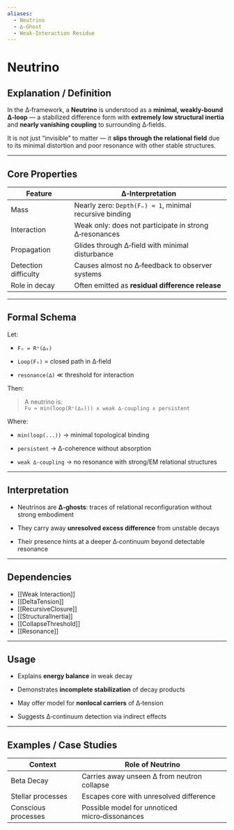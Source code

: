 ```yaml
---
aliases:
  - Neutrino
  - ∆‑Ghost
  - Weak-Interaction Residue
---
```


# Neutrino

## Explanation / Definition

In the ∆‑framework, a **Neutrino** is understood as a **minimal, weakly-bound ∆‑loop** — a stabilized difference form with **extremely low structural inertia** and **nearly vanishing coupling** to surrounding ∆‑fields.

It is not just “invisible” to matter — it **slips through the relational field** due to its minimal distortion and poor resonance with other stable structures.

---

## Core Properties

|Feature|∆‑Interpretation|
|---|---|
|Mass|Nearly zero: `Depth(Fₙ) ≈ 1`, minimal recursive binding|
|Interaction|Weak only: does not participate in strong ∆‑resonances|
|Propagation|Glides through ∆‑field with minimal disturbance|
|Detection difficulty|Causes almost no ∆‑feedback to observer systems|
|Role in decay|Often emitted as **residual difference release**|

---

## Formal Schema

Let:

- `Fₙ = Rⁿ(∆₀)`
    
- `Loop(Fₙ)` = closed path in ∆‑field
    
- `resonance(∆)` ≪ threshold for interaction
    

Then:

> A neutrino is:  
> `Fν ≈ min(loop(Rⁿ(∆₀))) ∧ weak ∆-coupling ∧ persistent`

Where:

- `min(loop(...))` → minimal topological binding
    
- `persistent` → ∆-coherence without absorption
    
- `weak ∆-coupling` → no resonance with strong/EM relational structures
    

---

## Interpretation

- Neutrinos are **∆‑ghosts**: traces of relational reconfiguration without strong embodiment
    
- They carry away **unresolved excess difference** from unstable decays
    
- Their presence hints at a deeper ∆‑continuum beyond detectable resonance
    

---

## Dependencies

- [[Weak Interaction]]
- [[DeltaTension]]
- [[RecursiveClosure]]
- [[StructuralInertia]]
- [[CollapseThreshold]]
- [[Resonance]]
    

---

## Usage

- Explains **energy balance** in weak decay
    
- Demonstrates **incomplete stabilization** of decay products
    
- May offer model for **nonlocal carriers** of ∆‑tension
    
- Suggests ∆‑continuum detection via indirect effects
    

---

## Examples / Case Studies

|Context|Role of Neutrino|
|---|---|
|Beta Decay|Carries away unseen ∆ from neutron collapse|
|Stellar processes|Escapes core with unresolved difference|
|Conscious processes|Possible model for unnoticed micro‑dissonances|